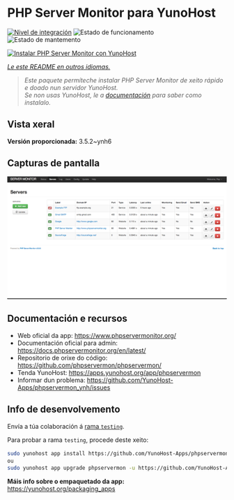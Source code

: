 <!--
NOTA: Este README foi creado automáticamente por <https://github.com/YunoHost/apps/tree/master/tools/readme_generator>
NON debe editarse manualmente.
-->

# PHP Server Monitor para YunoHost

[![Nivel de integración](https://dash.yunohost.org/integration/phpservermon.svg)](https://dash.yunohost.org/appci/app/phpservermon) ![Estado de funcionamento](https://ci-apps.yunohost.org/ci/badges/phpservermon.status.svg) ![Estado de mantemento](https://ci-apps.yunohost.org/ci/badges/phpservermon.maintain.svg)

[![Instalar PHP Server Monitor con YunoHost](https://install-app.yunohost.org/install-with-yunohost.svg)](https://install-app.yunohost.org/?app=phpservermon)

*[Le este README en outros idiomas.](./ALL_README.md)*

> *Este paquete permíteche instalar PHP Server Monitor de xeito rápido e doado nun servidor YunoHost.*  
> *Se non usas YunoHost, le a [documentación](https://yunohost.org/install) para saber como instalalo.*

## Vista xeral



**Versión proporcionada:** 3.5.2~ynh6

## Capturas de pantalla

![Captura de pantalla de PHP Server Monitor](./doc/screenshots/screenshot.png)

## Documentación e recursos

- Web oficial da app: <https://www.phpservermonitor.org/>
- Documentación oficial para admin: <https://docs.phpservermonitor.org/en/latest/>
- Repositorio de orixe do código: <https://github.com/phpservermon/phpservermon/>
- Tenda YunoHost: <https://apps.yunohost.org/app/phpservermon>
- Informar dun problema: <https://github.com/YunoHost-Apps/phpservermon_ynh/issues>

## Info de desenvolvemento

Envía a túa colaboración á [rama `testing`](https://github.com/YunoHost-Apps/phpservermon_ynh/tree/testing).

Para probar a rama `testing`, procede deste xeito:

```bash
sudo yunohost app install https://github.com/YunoHost-Apps/phpservermon_ynh/tree/testing --debug
ou
sudo yunohost app upgrade phpservermon -u https://github.com/YunoHost-Apps/phpservermon_ynh/tree/testing --debug
```

**Máis info sobre o empaquetado da app:** <https://yunohost.org/packaging_apps>
